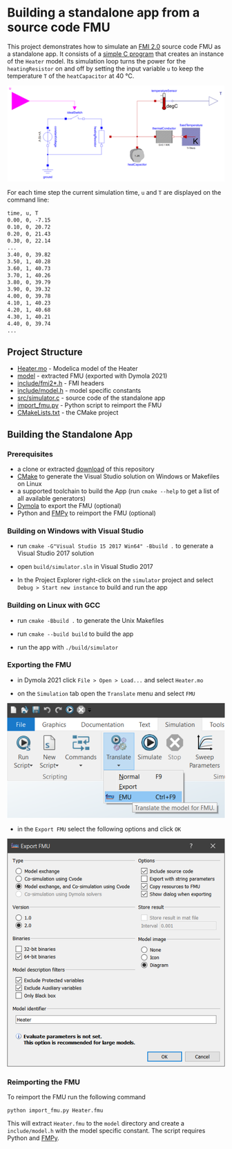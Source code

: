 # Building a standalone app from a source code FMU

This project demonstrates how to simulate an [FMI 2.0](https://fmi-standard.org/) source code FMU as a standalone app.
It consists of a [simple C program](src/simulator.c) that creates an instance of the `Heater` model. Its simulation loop turns the power for the `heatingResistor` on and off by setting the input variable `u` to keep the temperature `T` of the `heatCapacitor` at 40 °C.

![Heater.mo](Heater.png)

For each time step the current simulation time, `u` and `T` are displayed on the command line:

```
time, u, T
0.00, 0, -7.15
0.10, 0, 20.72
0.20, 0, 21.43
0.30, 0, 22.14
...
3.40, 0, 39.82
3.50, 1, 40.28
3.60, 1, 40.73
3.70, 1, 40.26
3.80, 0, 39.79
3.90, 0, 39.32
4.00, 0, 39.78
4.10, 1, 40.23
4.20, 1, 40.68
4.30, 1, 40.21
4.40, 0, 39.74
...
```

## Project Structure

- [Heater.mo](Heater.mo) - Modelica model of the Heater
- [model](model) - extracted FMU (exported with Dymola 2021)
- [include/fmi2*.h](include) - FMI headers
- [include/model.h](include/model.h) - model specific constants
- [src/simulator.c](src/simulator.c) - source code of the standalone app
- [import_fmu.py](import_fmu.py) - Python script to reimport the FMU
- [CMakeLists.txt](CMakeLists.txt) - the CMake project

## Building the Standalone App

### Prerequisites

- a clone or extracted [download](https://github.com/CATIA-Systems/FMU-Standalone-App/archive/master.zip) of this repository
- [CMake](https://cmake.org/) to generate the Visual Studio solution on Windows or Makefiles on Linux 
- a supported toolchain to build the App (run `cmake --help` to get a list of all available generators)
- [Dymola](https://www.3ds.com/products-services/catia/products/dymola/trial-version/) to export the FMU (optional)
- Python and [FMPy](https://github.com/CATIA-Systems/FMPy) to reimport the FMU (optional)

### Building on Windows with Visual Studio

- run `cmake -G"Visual Studio 15 2017 Win64" -Bbuild .` to generate a Visual Studio 2017 solution

- open `build/simulator.sln` in Visual Studio 2017

- In the Project Explorer right-click on the `simulator` project and select `Debug > Start new instance` to build and run the app

### Building on Linux with GCC

- run `cmake -Bbuild .` to generate the Unix Makefiles

- run `cmake --build build` to build the app

- run the app with `./build/simulator`

### Exporting the FMU

- in Dymola 2021 click `File > Open > Load...` and select `Heater.mo`

- on the `Simulation` tab open the `Translate` menu and select `FMU`

![Translate FMU](Translate-FMU.png)

- in the `Export FMU` select the following options and click `OK`

![Export FMU](Export-FMU.png)

### Reimporting the FMU

To reimport the FMU run the following command

```
python import_fmu.py Heater.fmu
```

This will extract `Heater.fmu` to the `model` directory and create a `include/model.h` with the model specific constant.
The script requires Python and [FMPy](https://github.com/CATIA-Systems/FMPy).
